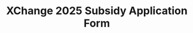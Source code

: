 ---
title: XChange 2025 Subsidy Application Form
redirect_to: https://docs.google.com/document/d/1-QYrs6kiV1eCXkP9sb7UqsN3iRnj4vDzDJpGL5F--Jw/edit?usp=sharing
redirect_from: 
  - /XC25SubsidyAppForm
  - /xc25subsidyappform
---